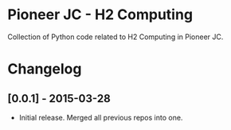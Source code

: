 # Pioneer JC - H2 Computing
Collection of Python code related to H2 Computing in Pioneer JC.

# Changelog

## [0.0.1] - 2015-03-28
- Initial release. Merged all previous repos into one.
